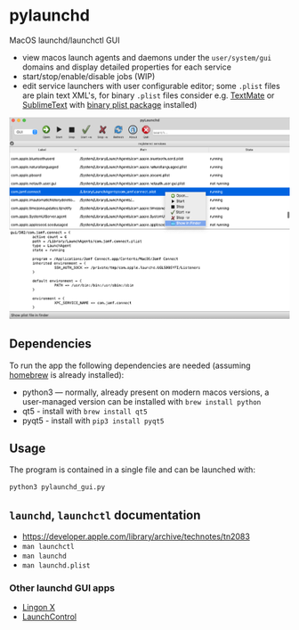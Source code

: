 # pylaunchd
MacOS launchd/launchctl GUI

- view macos launch agents and daemons under the `user/system/gui` domains and display detailed properties for each service
- start/stop/enable/disable jobs (WIP) 
- edit service launchers with user configurable editor; some `.plist` files are plain text XML's, for binary `.plist` files consider e.g. [TextMate](https://macromates.com/) or [SublimeText](https://www.sublimetext.com/) with [binary plist package](https://packagecontrol.io/packages/BinaryPlist) installed) 


![](pylaunchd-screenshot.png)

## Dependencies

To run the app the following dependencies are needed (assuming [homebrew](https://brew.sh/) is already installed):

- python3 — normally, already present on modern macos versions, a user-managed version can be installed with `brew install python`
- qt5 - install with `brew install qt5`
- pyqt5 - install with `pip3 install pyqt5`

## Usage 

The program is contained in a single file and can be launched with: 

```bash
python3 pylaunchd_gui.py
```

## `launchd`, `launchctl` documentation

- https://developer.apple.com/library/archive/technotes/tn2083
- `man launchctl`
- `man launchd`
- `man launchd.plist`

### Other launchd GUI apps

- [Lingon X](https://www.peterborgapps.com/lingon/)
- [LaunchControl](https://www.soma-zone.com/LaunchControl/)
